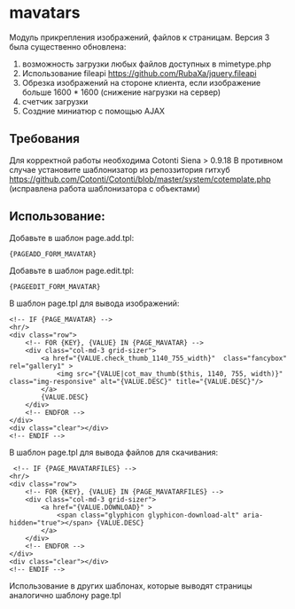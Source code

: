 mavatars
========

Модуль прикрепления изображений, файлов к страницам.
Версия 3 была существенно обновлена:
1. возможность загрузки любых файлов доступных в mimetype.php
2. Использование fileapi https://github.com/RubaXa/jquery.fileapi
3. Обрезка изображений на стороне клиента, если изображение больше 1600 * 1600 (снижение нагрузки на сервер)
4. счетчик загрузки
5. Создние миниатюр c помощью AJAX

Требования
----------------

Для корректной работы необходима Cotonti Siena > 0.9.18
В противном случае установите шаблонизатор из репоззитория гитхуб
https://github.com/Cotonti/Cotonti/blob/master/system/cotemplate.php
(исправлена работа шаблонизатора с объектами)

Использование:
-----------------------

Добавьте в шаблон page.add.tpl:

    {PAGEADD_FORM_MAVATAR}

Добавьте в шаблон page.edit.tpl:

    {PAGEEDIT_FORM_MAVATAR}

В шаблон page.tpl для вывода изображений:

    <!-- IF {PAGE_MAVATAR} -->
    <hr/>
    <div class="row">
        <!-- FOR {KEY}, {VALUE} IN {PAGE_MAVATAR} -->
        <div class="col-md-3 grid-sizer">
            <a href="{VALUE.check_thumb_1140_755_width}"  class="fancybox" rel="gallery1" >
                <img src="{VALUE|cot_mav_thumb($this, 1140, 755, width)}" class="img-responsive" alt="{VALUE.DESC}" title="{VALUE.DESC}"/>
            </a>
            {VALUE.DESC}
        </div>
        <!-- ENDFOR -->
    </div>
    <div class="clear"></div>
    <!-- ENDIF -->

 В шаблон page.tpl для вывода файлов для скачивания:

     <!-- IF {PAGE_MAVATARFILES} -->
    <hr/>
    <div class="row">
        <!-- FOR {KEY}, {VALUE} IN {PAGE_MAVATARFILES} -->
        <div class="col-md-3 grid-sizer">
            <a href="{VALUE.DOWNLOAD}" >
                <span class="glyphicon glyphicon-download-alt" aria-hidden="true"></span> {VALUE.DESC}
            </a>
        </div>
        <!-- ENDFOR -->
    </div>
    <div class="clear"></div>
    <!-- ENDIF -->

Использование в других шаблонах, которые выводят страницы аналогично шаблону page.tpl
